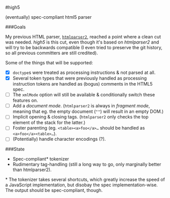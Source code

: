 #high5

(eventually) spec-compliant html5 parser

###Goals

My previous HTML parser, [`htmlparser2`](https://github.com/fb55/htmlparser2), reached a point where a clean cut was needed. _high5_ is this cut, even though it's based on _htmlparser2_ and will try to be backwards compatible (I even tried to preserve the git history, so all previous committers are still credited).

Some of the things that will be supported:

- [x] `doctype`s were treated as processing instructions & not parsed at all.
- [x] Several token types that were previously handled as processing instruction tokens are handled as (bogus) comments in the HTML5 spec.
- [ ] The `xmlMode` option will still be available & conditionally switch these features on.
- [ ] Add a _document mode_. (`htmlparser2` is always in _fragment mode_, meaning that eg. the empty document (`""`) will result in an empty DOM.)
- [ ] Implicit opening & closing tags. (`htmlparser2` only checks the top element of the stack for the latter.)
- [ ] Foster parenting (eg. `<table><a>foo</a>…` should be handled as `<a>foo</a><table>…`).
- [ ] (Potentially) handle character encodings (?).

###State

- Spec-compliant\* tokenizer
- Rudimentary tag-handling (still a long way to go, only marginally better than htmlparser2).

\* The tokenizer takes several shortcuts, which greatly increase the speed of a JavaScript implementation, but disobay the spec implementation-wise. The output should be spec-compliant, though.
